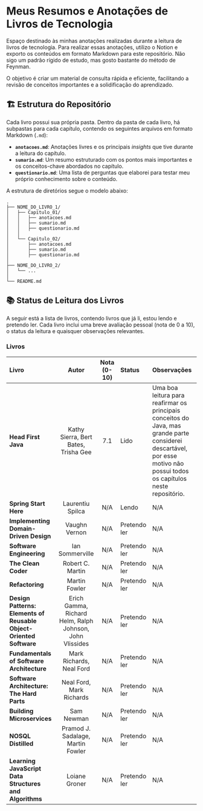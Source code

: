 # Meus Resumos e Anotações de Livros de Tecnologia

Espaço destinado às minhas anotações realizadas durante a leitura de livros de tecnologia. Para realizar essas anotações, utilizo o Notion e exporto os conteúdos em formato Markdown para este repositório. Não sigo um padrão rígido de estudo, mas gosto bastante do método de Feynman.

O objetivo é criar um material de consulta rápida e eficiente, facilitando a revisão de conceitos importantes e a solidificação do aprendizado.

## 🏗️ Estrutura do Repositório

Cada livro possui sua própria pasta. Dentro da pasta de cada livro, há subpastas para cada capítulo, contendo os seguintes arquivos em formato Markdown (`.md`):

  * **`anotacoes.md`**: Anotações livres e os principais *insights* que tive durante a leitura do capítulo.
  * **`sumario.md`**: Um resumo estruturado com os pontos mais importantes e os conceitos-chave abordados no capítulo.
  * **`questionario.md`**: Uma lista de perguntas que elaborei para testar meu próprio conhecimento sobre o conteúdo.

A estrutura de diretórios segue o modelo abaixo:

```
.
├── NOME_DO_LIVRO_1/
│   ├── Capitulo_01/
│   │   ├── anotacoes.md
│   │   ├── sumario.md
│   │   ├── questionario.md
│   │
│   └── Capitulo_02/
│       ├── anotacoes.md
│       ├── sumario.md
│       ├── questionario.md
│
├── NOME_DO_LIVRO_2/
│   └── ...
│
└── README.md
```

## 📚 Status de Leitura dos Livros

A seguir está a lista de livros, contendo livros que já li, estou lendo e pretendo ler. Cada livro inclui uma breve avaliação pessoal (nota de 0 a 10), o status da leitura e quaisquer observações relevantes.

### Livros

| Livro | Autor | Nota (0-10) | Status | Observações |
| :--- | :---: | :---: | :--- | :--- |
| **Head First Java** | Kathy Sierra, Bert Bates, Trisha Gee | 7.1 | Lido | Uma boa leitura para reafirmar os principais conceitos do Java, mas grande parte considerei descartável, por esse motivo não possui todos os capítulos neste repositório. |
| **Spring Start Here** | Laurentiu Spilca | N/A | Lendo | N/A |
| **Implementing Domain-Driven Design** | Vaughn Vernon | N/A | Pretendo ler | N/A |
| **Software Engineering** | Ian Sommerville | N/A | Pretendo ler | N/A |
| **The Clean Coder** | Robert C. Martin | N/A | Pretendo ler | N/A |
| **Refactoring** | Martin Fowler | N/A | Pretendo ler | N/A |
| **Design Patterns: Elements of Reusable Object-Oriented Software** | Erich Gamma, Richard Helm, Ralph Johnson, John Vlissides | N/A | Pretendo ler | N/A |
| **Fundamentals of Software Architecture** | Mark Richards, Neal Ford | N/A | Pretendo ler | N/A |
| **Software Architecture: The Hard Parts** | Neal Ford, Mark Richards | N/A | Pretendo ler | N/A |
| **Building Microservices** | Sam Newman | N/A | Pretendo ler | N/A
| **NOSQL Distilled** | Pramod J. Sadalage, Martin Fowler | N/A | Pretendo ler | N/A |
| **Learning JavaScript Data Structures and Algorithms** | Loiane Groner | N/A | Pretendo ler | N/A |